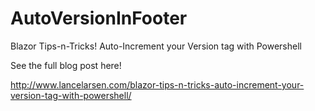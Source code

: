 # AutoVersionInFooter
Blazor Tips-n-Tricks! Auto-Increment your Version tag with Powershell

See the full blog post here!

http://www.lancelarsen.com/blazor-tips-n-tricks-auto-increment-your-version-tag-with-powershell/
